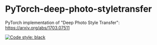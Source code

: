 # PyTorch-deep-photo-styletransfer
PyTorch implementation of "Deep Photo Style Transfer": https://arxiv.org/abs/1703.07511

[![Code style: black](https://img.shields.io/badge/code%20style-black-000000.svg)](https://github.com/ambv/black)